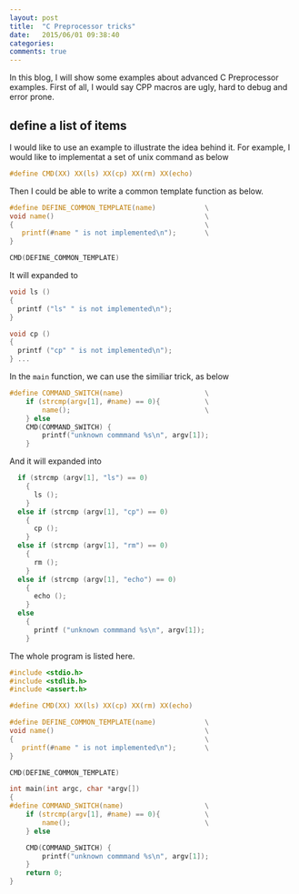 ```yaml
---
layout: post
title:  "C Preprocessor tricks"
date:   2015/06/01 09:38:40
categories:
comments: true
---
```



In this blog, I will show some examples about advanced C Preprocessor
examples. First of all, I would say CPP macros are ugly, hard to debug
and error prone.

## define a list of items

I would like to use an example to illustrate the idea behind it. For
example, I would like to implementat a set of unix command as below

```c
#define CMD(XX) XX(ls) XX(cp) XX(rm) XX(echo)
```

Then I could be able to write a common template function as below.

```c
#define DEFINE_COMMON_TEMPLATE(name)            \
void name()                                     \
{                                               \
   printf(#name " is not implemented\n");       \
}

CMD(DEFINE_COMMON_TEMPLATE)
```

It will expanded to

```c
void ls ()
{
  printf ("ls" " is not implemented\n");
}

void cp ()
{
  printf ("cp" " is not implemented\n");
} ...
```

In the `main` function, we can use the similiar trick, as below

```c
#define COMMAND_SWITCH(name)                    \
    if (strcmp(argv[1], #name) == 0){           \
        name();                                 \
    } else
    CMD(COMMAND_SWITCH) {
        printf("unknown commmand %s\n", argv[1]);
    }
```

And it will expanded into

```c
  if (strcmp (argv[1], "ls") == 0)
    {
      ls ();
    }
  else if (strcmp (argv[1], "cp") == 0)
    {
      cp ();
    }
  else if (strcmp (argv[1], "rm") == 0)
    {
      rm ();
    }
  else if (strcmp (argv[1], "echo") == 0)
    {
      echo ();
    }
  else
    {
      printf ("unknown commmand %s\n", argv[1]);
    }
```

The whole program is listed here.

```c
#include <stdio.h>
#include <stdlib.h>
#include <assert.h>

#define CMD(XX) XX(ls) XX(cp) XX(rm) XX(echo)

#define DEFINE_COMMON_TEMPLATE(name)            \
void name()                                     \
{                                               \
   printf(#name " is not implemented\n");       \
}

CMD(DEFINE_COMMON_TEMPLATE)

int main(int argc, char *argv[])
{
#define COMMAND_SWITCH(name)                    \
    if (strcmp(argv[1], #name) == 0){           \
        name();                                 \
    } else

    CMD(COMMAND_SWITCH) {
        printf("unknown commmand %s\n", argv[1]);
    }
    return 0;
}
```
